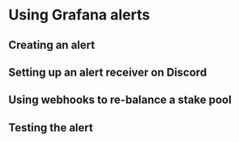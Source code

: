 # Using Grafana alerts

## Creating an alert

## Setting up an alert receiver on Discord

## Using webhooks to re-balance a stake pool

## Testing the alert
